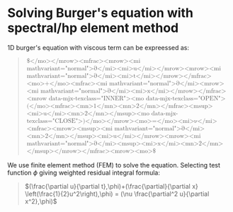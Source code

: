 # Solving Burger's equation with spectral/hp element method

1D burger's equation with viscous term can be expreessed as:

 
> <math xmlns="http://www.w3.org/1998/Math/MathML" display="block"><mrow><mo>$</mo></mrow><mfrac><mrow><mi mathvariant="normal">∂</mi><mi>u</mi></mrow><mrow><mi mathvariant="normal">∂</mi><mi>t</mi></mrow></mfrac><mo>+</mo><mfrac><mi mathvariant="normal">∂</mi><mrow><mi mathvariant="normal">∂</mi><mi>x</mi></mrow></mfrac><mrow data-mjx-texclass="INNER"><mo data-mjx-texclass="OPEN">(</mo><mfrac><mn>1</mn><mn>2</mn></mfrac><msup><mi>u</mi><mn>2</mn></msup><mo data-mjx-texclass="CLOSE">)</mo></mrow><mo>=</mo><mi>ν</mi><mfrac><mrow><msup><mi mathvariant="normal">∂</mi><mn>2</mn></msup><mi>u</mi></mrow><mrow><mi mathvariant="normal">∂</mi><msup><mi>x</mi><mn>2</mn></msup></mrow></mfrac><mrow><mo>$</mo></mrow></math>

We use finite element method (FEM) to solve the equation. Selecting test function $\phi$ giving weighted residual integral formula:

> $(\frac{\partial u}{\partial t},\phi)+(\frac{\partial}{\partial x} \left(\frac{1}{2}u^2\right),\phi) = (\nu \frac{\partial^2 u}{\partial x^2},\phi)$
